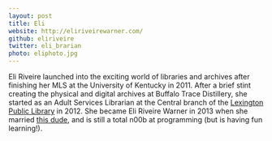```yaml
---
layout: post
title: Eli
website: http://eliriveirewarner.com/
github: eliriveire
twitter: eli_brarian
photo: eliphoto.jpg
---
```


Eli Riveire launched into the exciting world of libraries and archives after finishing her MLS at the University of Kentucky in 2011. After a brief stint creating the physical and digital archives at Buffalo Trace Distillery, she started as an Adult Services Librarian at the Central branch of the [Lexington Public Library](http://www.lexpublib.org) in 2012. She became Eli Riveire Warner in 2013 when she married [this dude](http://nwarner.com), and is still a total n00b at programming (but is having fun learning!).
